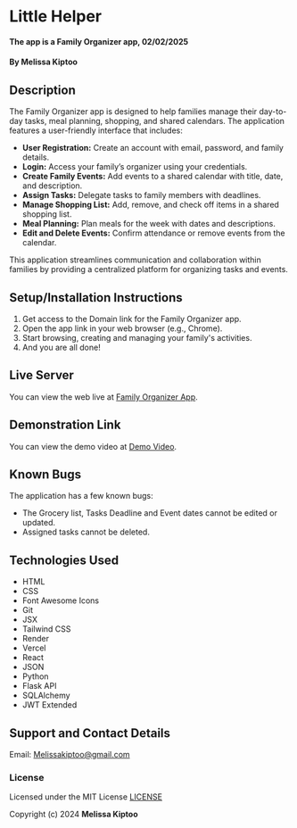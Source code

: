 # Little Helper
#### The app is a Family Organizer app, 02/02/2025
#### **By Melissa Kiptoo**

## Description
The Family Organizer app is designed to help families manage their day-to-day tasks, meal planning, shopping, and shared calendars. The application features a user-friendly interface that includes:

* **User Registration:** Create an account with email, password, and family details.
* **Login:** Access your family’s organizer using your credentials.
* **Create Family Events:** Add events to a shared calendar with title, date, and description.
* **Assign Tasks:** Delegate tasks to family members with deadlines.
* **Manage Shopping List:** Add, remove, and check off items in a shared shopping list.
* **Meal Planning:** Plan meals for the week with dates and descriptions.
* **Edit and Delete Events:** Confirm attendance or remove events from the calendar.

This application streamlines communication and collaboration within families by providing a centralized platform for organizing tasks and events.

## Setup/Installation Instructions
1. Get access to the Domain link for the Family Organizer app.
2. Open the app link in your web browser (e.g., Chrome).
3. Start browsing, creating and managing your family's activities.
4. And you are all done!

## Live Server
You can view the web live at [Family Organizer App](https://little-helper-drab.vercel.app/).

## Demonstration Link
You can view the demo video at [Demo Video](https://drive.google.com/file/d/1GF_CShPnRj11wmWEq1pBQ_DUEzjzShOB/view).

## Known Bugs
The application has a few known bugs:
- The Grocery list, Tasks Deadline and Event dates cannot be edited or updated.
- Assigned tasks cannot be deleted.

## Technologies Used
- HTML
- CSS
- Font Awesome Icons
- Git
- JSX
- Tailwind CSS
- Render
- Vercel
- React
- JSON
- Python
- Flask API
- SQLAlchemy
- JWT Extended

## Support and Contact Details
Email: [Melissakiptoo@gmail.com](mailto:Melissakiptoo@gmail.com)

### License
Licensed under the MIT License [LICENSE](https://github.com/MelissaK003/Family-Organizer-app/blob/master/LICENSE)

Copyright (c) 2024 **Melissa Kiptoo**
